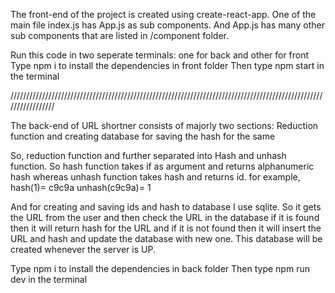 The front-end of the project is created using create-react-app. One of the main file index.js has App.js as sub components. 
And App.js has many other sub components that are listed in /component folder.

Run this code in two seperate terminals: one for back and other for front 
Type npm i to install the dependencies in front folder
Then type npm start in the terminal

/////////////////////////////////////////////////////////////////////////////////////////////////////////////////

The back-end of URL shortner consists of majorly two sections: Reduction function and creating database for saving the hash for the same

So, reduction function and further separated into Hash and unhash function. So hash function takes if as argument and returns alphanumeric hash whereas unhash function takes hash and returns id. 
        for example, hash(1)= c9c9a
                     unhash(c9c9a)= 1

And for creating and saving ids and hash to database I use sqlite. So it gets the URL from the user and then check the URL in the database if it is found then it will return hash for the URL and if it is not found then it will insert the URL and hash and update the database with new one. This database will be created whenever the server is UP.  

Type npm i to install the dependencies in back folder
Then type npm run dev in the terminal
